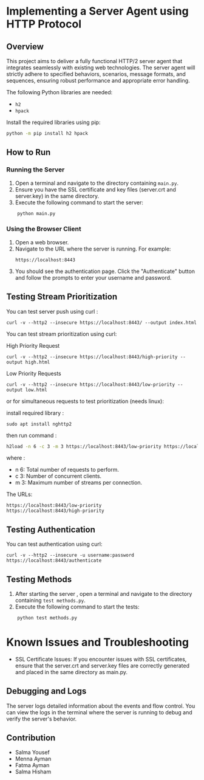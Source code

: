 # Implementing a Server Agent using HTTP Protocol
## Overview
This project aims to deliver a fully functional HTTP/2 server agent that integrates seamlessly with existing web technologies. The server agent will strictly adhere to specified behaviors, scenarios, message formats, and sequences, ensuring robust performance and appropriate error handling.

The following Python libraries are needed:
- `h2`
- `hpack`

Install the required libraries using pip:
```sh
python -m pip install h2 hpack
```
## How to Run

### Running the Server

1. Open a terminal and navigate to the directory containing `main.py`.
2. Ensure you have the SSL certificate and key files \(server.crt and server.key\) in the same directory.
3. Execute the following command to start the server:
```sh
    python main.py
```
### Using the Browser Client

1. Open a web browser.
2. Navigate to the URL where the server is running. For example:
    ```
    https://localhost:8443
    ```
3. You should see the authentication page. Click the "Authenticate" button and follow the prompts to enter your username and password.


## Testing Stream Prioritization

You can test server push using curl :

```
curl -v --http2 --insecure https://localhost:8443/ --output index.html 
```

You can test stream prioritization using curl:

High Priority Request

```
curl -v --http2 --insecure https://localhost:8443/high-priority --output high.html
```
Low Priority Requests 

```
curl -v --http2 --insecure https://localhost:8443/low-priority --output low.html
```
or for simultaneous requests to test prioritization (needs linux):

install required library :
```
sudo apt install nghttp2
```

then run command :

```sh
h2load -n 6 -c 3 -m 3 https://localhost:8443/low-priority https://localhost:8443/high-priority

```
where :
- n 6: Total number of requests to perform.
- c 3: Number of concurrent clients.
- m 3: Maximum number of streams per connection.

The URLs:

    https://localhost:8443/low-priority
    https://localhost:8443/high-priority
    

## Testing Authentication
You can test authentication using curl:

```
curl -v --http2 --insecure -u username:password https://localhost:8443/authenticate
```

## Testing Methods 
1. After starting the server , open a terminal and navigate to the directory containing `test methods.py`.
2. Execute the following command to start the tests:
```sh
    python test methods.py
```
# Known Issues and Troubleshooting
- SSL Certificate Issues: If you encounter issues with SSL certificates, ensure that the server.crt and server.key files are correctly generated and placed in the same directory as main.py.

## Debugging and Logs
The server logs detailed information about the events and flow control. You can view the logs in the terminal where the server is running to debug and verify the server's behavior.



## Contribution
- Salma Yousef
- Menna Ayman
- Fatma Ayman
- Salma Hisham
 
<!-- ##Project Structure

.
├── main.py                # Main server script
├── server.py              # Server functionalities
├── client.py              # Client script
├── README.md              # Project description and documentation -->
